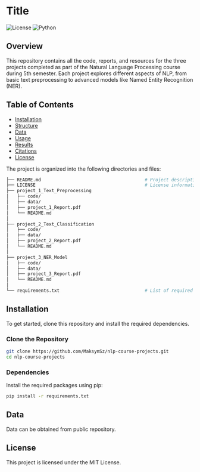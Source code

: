 # Title
![License](https://img.shields.io/badge/license-MIT-blue.svg)
![Python](https://img.shields.io/badge/Python-3.10+-brightgreen.svg)

## Overview
This repository contains all the code, reports, and resources for the three projects completed as part of the Natural Language Processing course during 5th semester.
Each project explores different aspects of NLP, from basic text preprocessing to advanced models like Named Entity Recognition (NER).

## Table of Contents
- [Installation](#Installation)
- [Structure](#Structure)
- [Data](#Data)
- [Usage](#Usage)
- [Results](#Results)
- [Citations](#Citations)
- [License](#License)

The project is organized into the following directories and files:
```bash
├── README.md                                   	# Project description and usage instructions
├── LICENSE                                     	# License information
├── project_1_Text_Preprocessing
│   ├── code/
│   ├── data/
│   ├── project_1_Report.pdf
│   └── README.md
│
├── project_2_Text_Classification
│   ├── code/
│   ├── data/
│   ├── project_2_Report.pdf
│   └── README.md
│
├── project_3_NER_Model
│   ├── code/
│   ├── data/
│   ├── project_3_Report.pdf
│   └── README.md
│
└── requirements.txt                            	# List of required Python packages
```

## Installation
To get started, clone this repository and install the required dependencies.

### Clone the Repository
```bash
git clone https://github.com/MaksymSz/nlp-course-projects.git
cd nlp-course-projects
```
### Dependencies
Install the required packages using pip:
```bash
pip install -r requirements.txt
```

## Data
Data can be obtained from public repository.

## License
This project is licensed under the MIT License.
